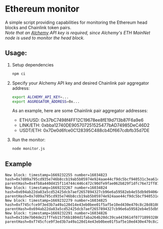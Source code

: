 # Ethereum monitor
A simple script providing capabilities for monitoring the Ethereum head blocks and Chainlink token pairs.  
*Note that an [Alchemy](https://alchemy.com) API key is required, since Alchemy's ETH MainNet node is used to monitor the head block.*

## Usage:
1. Setup dependencies
   ```bash
   npm ci
   ```
2. Specify your Alchemy API key and desired Chainlink pair aggregator address:
   ```bash
   export ALCHEMY_API_KEY=...
   export AGGREGATOR_ADDRESS=0x...
   ```

   As an example, here are some Chainlink pair aggregator addresses:
   - ETH/USD: 0x37bC7498f4FF12C19678ee8fE19d713b87F6a9e6
   - LINK/ETH: 0xbba12740DE905707251525477bAD74985DeC46D2
   - USDT/ETH: 0x7De0d6fce0C128395C488cb4Df667cdbfb35d7DE 
3. Run the monitor:
   ```bash
   node monitor.js
   ```

## Example
```
New block: timestamp=1669232255 number=16034823 hash=0x7d09a795cd935e746b8ccb19ab5b05974e924aae44cf9dc5bcf940531c3ea61c parentHash=0x4fb8a440d415f114744c446c472c90dfe9fae062b829f1dfc76e72ff870e77d6
New block: timestamp=1669232267 number=16034824 hash=0x694ab22da83a5cd52425dcb7aef2657894327cb96e6a59582eb4e55db9d94064 parentHash=0x7d09a795cd935e746b8ccb19ab5b05974e924aae44cf9dc5bcf940531c3ea61c
New block: timestamp=1669232279 number=16034825 hash=0xf745cfce9f3ed3b7a49a120d14e43eb0bee01f5af5e10ed430e470c8c28d8108 parentHash=0x694ab22da83a5cd52425dcb7aef2657894327cb96e6a59582eb4e55db9d94064
New block: timestamp=1669232291 number=16034826 hash=0x310e7b04de21fffeb15756b1804d1faba264b20dc39ca4439614f07718993286 parentHash=0xf745cfce9f3ed3b7a49a120d14e43eb0bee01f5af5e10ed430e470c8c28d8108
```
